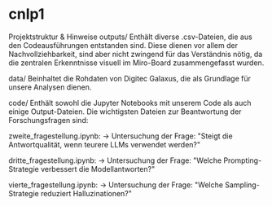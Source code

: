 # cnlp1

Projektstruktur & Hinweise
outputs/
Enthält diverse .csv-Dateien, die aus den Codeausführungen entstanden sind. Diese dienen vor allem der Nachvollziehbarkeit, sind aber nicht zwingend für das Verständnis nötig, da die zentralen Erkenntnisse visuell im Miro-Board zusammengefasst wurden.

data/
Beinhaltet die Rohdaten von Digitec Galaxus, die als Grundlage für unsere Analysen dienen.

code/
Enthält sowohl die Jupyter Notebooks mit unserem Code als auch einige Output-Dateien. Die wichtigsten Dateien zur Beantwortung der Forschungsfragen sind:

zweite_fragestellung.ipynb:
→ Untersuchung der Frage: "Steigt die Antwortqualität, wenn teurere LLMs verwendet werden?"

dritte_fragestellung.ipynb:
→ Untersuchung der Frage: "Welche Prompting-Strategie verbessert die Modellantworten?"

vierte_fragestellung.ipynb:
→ Untersuchung der Frage: "Welche Sampling-Strategie reduziert Halluzinationen?"
